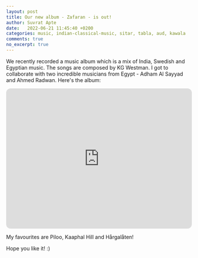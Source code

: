 ```yaml
---
layout: post
title: Our new album - Zafaran - is out!
author: Suvrat Apte
date:   2022-06-21 11:45:40 +0200
categories: music, indian-classical-music, sitar, tabla, aud, kawala
comments: true
no_excerpt: true
---
```


We recently recorded a music album which is a mix of India, Swedish and Egyptian music. The songs are composed by KG Westman. I got to collaborate with two incredible musicians from Egypt - Adham Al Sayyad and Ahmed Radwan. Here's the album:

<iframe style="border-radius:12px" src="https://open.spotify.com/embed/album/5lNYtd8IocZE2AbRsmM0s6?utm_source=generator&theme=0" width="100%" height="380" frameBorder="0" allowfullscreen="" allow="autoplay; clipboard-write; encrypted-media; fullscreen; picture-in-picture"></iframe>

<br/>

My favourites are Piloo, Kaaphal Hill and Hårgalåten!

Hope you like it! :)
